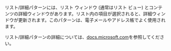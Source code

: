 ﻿リスト/詳細パターンには、リスト ウィンドウ (通常はリスト ビュー) とコンテンツの詳細ウィンドウがあります。リスト内の項目が選択されると、詳細ウィンドウが更新されます。このパターンは、電子メールやアドレス帳でよく使用されます。

リスト/詳細パターンの詳細については、[docs.microsoft.com](https://docs.microsoft.com/windows/apps/design/controls/list-details)を参照してください。